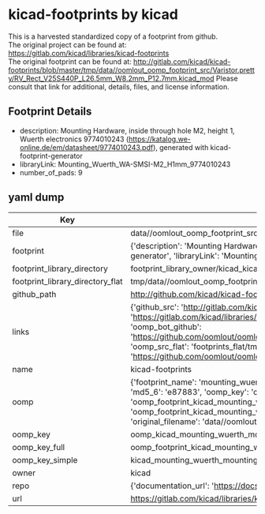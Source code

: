# kicad-footprints by kicad  
This is a harvested standardized copy of a footprint from github.  
The original project can be found at:  
https://gitlab.com/kicad/libraries/kicad-footprints  
The original footprint can be found at:
http://gitlab.com/kicad/kicad-footprints/blob/master/tmp/data//oomlout_oomp_footprint_src/Varistor.pretty/RV_Rect_V25S440P_L26.5mm_W8.2mm_P12.7mm.kicad_mod
Please consult that link for additional, details, files, and license information.  
## Footprint Details
* description: Mounting Hardware, inside through hole M2, height 1, Wuerth electronics 9774010243 (https://katalog.we-online.de/em/datasheet/9774010243.pdf), generated with kicad-footprint-generator  
* libraryLink: Mounting_Wuerth_WA-SMSI-M2_H1mm_9774010243  
* number_of_pads: 9  
## yaml dump  
| Key | Value |  
| --- | --- |  
| file | data//oomlout_oomp_footprint_src/kicad-footprints/Mounting_Wuerth.pretty/Mounting_Wuerth_WA-SMSI-M2_H1mm_9774010243.kicad_mod |  
| footprint | {'description': 'Mounting Hardware, inside through hole M2, height 1, Wuerth electronics 9774010243 (https://katalog.we-online.de/em/datasheet/9774010243.pdf), generated with kicad-footprint-generator', 'libraryLink': 'Mounting_Wuerth_WA-SMSI-M2_H1mm_9774010243', 'number_of_pads': 9} |  
| footprint_library_directory | footprint_library_owner/kicad_kicad-footprints/ |  
| footprint_library_directory_flat | tmp/data//oomlout_oomp_footprint_src/footprints_flat/kicad_mounting_wuerth_mounting_wuerth_wa_smsi_m2_h1mm_9774010243/working |  
| github_path | http://github.com/kicad/kicad-footprints/blob/master/tmp/data//oomlout_oomp_footprint_src/Mounting_Wuerth.pretty/Mounting_Wuerth_WA-SMSI-M2_H1mm_9774010243.kicad_mod |  
| links | {'github_src': 'http://gitlab.com/kicad/kicad-footprints/blob/master/tmp/data//oomlout_oomp_footprint_src/Varistor.pretty/RV_Rect_V25S440P_L26.5mm_W8.2mm_P12.7mm.kicad_mod', 'github_src_repo': 'https://gitlab.com/kicad/libraries/kicad-footprints', 'oomp_bot': 'tmp/data//oomlout_oomp_footprint_src/footprints/kicad_mounting_wuerth_mounting_wuerth_wa_smsi_m2_h1mm_9774010243/working', 'oomp_bot_github': 'https://github.com/oomlout/oomlout_oomp_footprint_bot/tree/main/tmp/data//oomlout_oomp_footprint_src/footprints/kicad_mounting_wuerth_mounting_wuerth_wa_smsi_m2_h1mm_9774010243/working', 'oomp_src_flat': 'footprints_flat/tmp/data//oomlout_oomp_footprint_src/footprints_flat/kicad_mounting_wuerth_mounting_wuerth_wa_smsi_m2_h1mm_9774010243/working', 'oomp_src_flat_github': 'https://github.com/oomlout/oomlout_oomp_footprint_src/tree/main/tmp/data//oomlout_oomp_footprint_src/footprints_flat/kicad_mounting_wuerth_mounting_wuerth_wa_smsi_m2_h1mm_9774010243/working'} |  
| name | kicad-footprints |  
| oomp | {'footprint_name': 'mounting_wuerth_wa_smsi_m2_h1mm_9774010243', 'library_name': 'mounting_wuerth', 'md5': 'e87883cf209d3a17718aef83e519cae7', 'md5_10': 'e87883cf20', 'md5_5': 'e8788', 'md5_6': 'e87883', 'oomp_key': 'oomp_kicad_mounting_wuerth_mounting_wuerth_wa_smsi_m2_h1mm_9774010243', 'oomp_key_extra': 'oomp_footprint_kicad_mounting_wuerth_mounting_wuerth_wa_smsi_m2_h1mm_9774010243', 'oomp_key_full': 'oomp_footprint_kicad_mounting_wuerth_mounting_wuerth_wa_smsi_m2_h1mm_9774010243_e87883', 'oomp_key_simple': 'kicad_mounting_wuerth_mounting_wuerth_wa_smsi_m2_h1mm_9774010243', 'original_filename': 'data//oomlout_oomp_footprint_src/kicad-footprints/Mounting_Wuerth.pretty/Mounting_Wuerth_WA-SMSI-M2_H1mm_9774010243.kicad_mod', 'owner_name': 'kicad'} |  
| oomp_key | oomp_kicad_mounting_wuerth_mounting_wuerth_wa_smsi_m2_h1mm_9774010243 |  
| oomp_key_full | oomp_footprint_kicad_mounting_wuerth_mounting_wuerth_wa_smsi_m2_h1mm_9774010243 |  
| oomp_key_simple | kicad_mounting_wuerth_mounting_wuerth_wa_smsi_m2_h1mm_9774010243 |  
| owner | kicad |  
| repo | {'documentation_url': 'https://docs.github.com/rest/repos/repos#get-a-repository', 'message': 'Not Found'} |  
| url | https://gitlab.com/kicad/libraries/kicad-footprints |  

